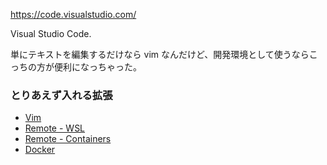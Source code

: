 https://code.visualstudio.com/

Visual Studio Code.

単にテキストを編集するだけなら vim なんだけど、開発環境として使うならこっちの方が便利になっちゃった。

### とりあえず入れる拡張

- [Vim](https://marketplace.visualstudio.com/items?itemName=vscodevim.vim)
- [Remote - WSL](https://marketplace.visualstudio.com/items?itemName=ms-vscode-remote.remote-wsl)
- [Remote - Containers](https://marketplace.visualstudio.com/items?itemName=ms-vscode-remote.remote-containers)
- [Docker](https://marketplace.visualstudio.com/items?itemName=ms-azuretools.vscode-docker)
